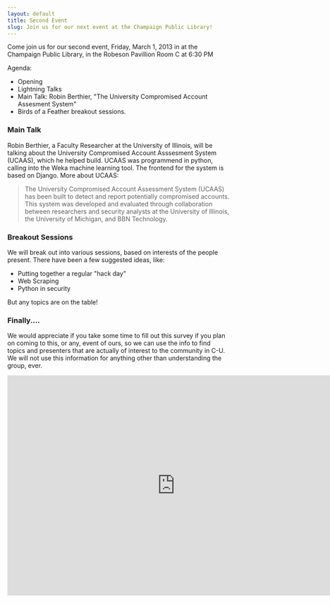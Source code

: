 ```yaml
---
layout: default
title: Second Event
slug: Join us for our next event at the Champaign Public Library!
---
```


Come join us for our second event, Friday, March 1, 2013 in at the
Champaign Public Library, in the Robeson Pavillion Room C at 6:30 PM

Agenda:
* Opening
* Lightning Talks
* Main Talk: Robin Berthier, "The University Compromised Account Assesment System"
* Birds of a Feather breakout sessions.

### Main Talk

Robin Berthier, a Faculty Researcher at the University of Illinois, will be
talking about the University Compromised Account Asssesment System (UCAAS), which he
helped build. UCAAS was programmend in python, calling into the Weka machine
learning tool. The frontend for the system is based on Django. More about UCAAS:

>The University Compromised Account Assessment System (UCAAS) has been built to
>detect and report potentially compromised accounts. This system was developed
>and evaluated through collaboration between researchers and security analysts
>at the University of Illinois, the University of Michigan, and BBN Technology.

### Breakout Sessions

We will break out into various sessions, based on interests of the people present.
There have been a few suggested ideas, like:

* Putting together a regular "hack day"
* Web Scraping
* Python in security

But any topics are on the table!

### Finally....

We would appreciate if you take some time to fill out this survey
if you plan on coming to this, or any, event of ours, so we can use
the info to find topics and presenters that are actually of interest
to the community in C-U. We will not use this information for
anything other than understanding the group, ever.


<iframe src="https://docs.google.com/forms/d/1erbND3z3FdSCKiWBN06TC0ygqNFr8O7pBa6-4rU2xJE/viewform?embedded=true" width="760" height="500" frameborder="0" marginheight="0" marginwidth="0">Loading...</iframe>
